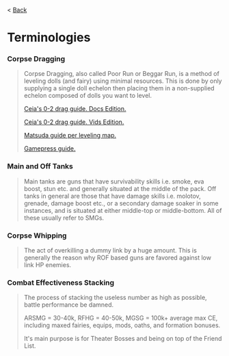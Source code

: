 < [Back](/GFL/mainpage)

# Terminologies

### Corpse Dragging

> Corpse Dragging, also called Poor Run or Beggar Run, is a method of leveling dolls (and fairy) using minimal resources. This is done by only supplying a single doll echelon then placing them in a non-supplied echelon composed of dolls you want to level.
>
> [Ceia's 0-2 drag guide. Docs Edition.](https://docs.google.com/document/u/0/d/1PkxJ7ObdGW_cS_qbzAxQ_hoC1SFse3HNYWlnywZfPuo)
>
> [Ceia's 0-2 drag guide. Vids Edition.](https://youtu.be/vqvPpO1vKqw)
>
> [Matsuda guide per leveling map.](https://gfl.matsuda.tips/post/leveling_guide)
>
> [Gamepress guide.](https://gamepress.gg/girlsfrontline/optimizing-leveling-introduction)

### Main and Off Tanks

> Main tanks are guns that have survivability skills i.e. smoke, eva boost, stun etc. and generally situated at the middle of the pack. Off tanks in general are those that have damage skills i.e. molotov, grenade, damage boost etc., or a secondary damage soaker in some instances, and is situated at either middle-top or middle-bottom. All of these usually refer to SMGs.

### Corpse Whipping

> The act of overkilling a dummy link by a huge amount. This is generally the reason why ROF based guns are favored against low link HP enemies.

### Combat Effectiveness Stacking

> The process of stacking the useless number<!-- As useless as Aqua --> as high as possible, battle performance be damned.
>
> ARSMG = 30-40k, RFHG = 40-50k, MGSG = 100k+ average max CE, including maxed fairies, equips, mods, oaths, and formation bonuses.
>
> It's main purpose is for Theater Bosses and being on top of the Friend List.